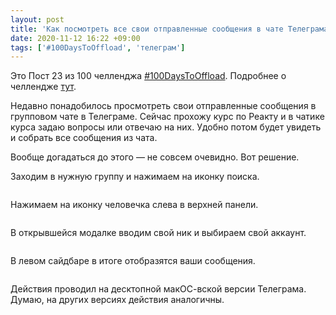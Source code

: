 ```yaml
---
layout: post
title: 'Как посмотреть все свои отправленные сообщения в чате Телеграма'
date: 2020-11-12 16:22 +09:00
tags: ['#100DaysToOffload', 'телеграм']
---
```


Это Пост 23 из 100 челленджа [#100DaysToOffload](/tags/#100daystooffload). Подробнее о челлендже [тут](/100-days-to-offload).


Недавно понадобилось просмотреть свои отправленные сообщения в групповом чате в Телеграме. Сейчас прохожу курс по Реакту и в чатике курса задаю вопросы или отвечаю на них. Удобно потом будет увидеть и собрать все сообщения из чата.

Вообще догадаться до этого — не совсем очевидно. Вот решение.

Заходим в нужную группу и нажимаем на иконку поиска.

<figure>
  <img src="/images/telegram-your-messages/1.png" data-action="zoom" alt="">
</figure>

Нажимаем на иконку человечка слева в верхней панели.

<figure>
  <img src="/images/telegram-your-messages/2.png" data-action="zoom" alt="">
</figure>

В открывшейся модалке вводим свой ник и выбираем свой аккаунт.

<figure>
  <img src="/images/telegram-your-messages/3.png" data-action="zoom" alt="">
</figure>

В левом сайдбаре в итоге отобразятся ваши сообщения.

<figure>
  <img src="/images/telegram-your-messages/4.png" data-action="zoom" alt="">
</figure>

Действия проводил на десктопной макОС-вской версии Телеграма. Думаю, на других версиях действия аналогичны.
